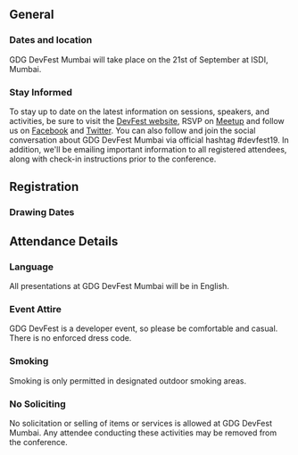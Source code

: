 ## General

### Dates and location

GDG DevFest Mumbai will take place on the 21st of September at ISDI, Mumbai.

### Stay Informed

To stay up to date on the latest information on sessions, speakers, and activities, be sure to visit the [DevFest website](https://mumbai-devfest19.firebaseapp.com/), RSVP on [Meetup]( https://www.meetup.com/gdg-mad/events/263260290/) and follow us on [Facebook](https://www.facebook.com/gdgmadmeetup/) and [Twitter](https://twitter.com/gdgmad). You can also follow and join the social conversation about GDG DevFest Mumbai via official hashtag #devfest19. In addition, we'll be emailing important information to all registered attendees, along with check-in instructions prior to the conference.
  
## Registration


### Drawing Dates



  
## Attendance Details

### Language

All presentations at GDG DevFest Mumbai will be in English.

  
### Event Attire

GDG DevFest is a developer event, so please be comfortable and casual. There is no enforced dress code.


### Smoking

Smoking is only permitted in designated outdoor smoking areas.

### No Soliciting

No solicitation or selling of items or services is allowed at GDG DevFest Mumbai. Any attendee conducting these activities may be removed from the conference.
